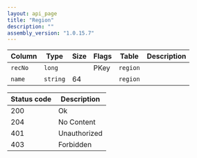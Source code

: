 ```yaml
---
layout: api_page
title: "Region"
description: ""
assembly_version: "1.0.15.7"
---
```




| Column | Type | Size | Flags | Table | Description |
| ------ | ---- | ---- | ----- | ----- | ----------- |
| `recNo` | `long` |  | PKey | `region` | 
| `name` | `string` | 64 |  | `region` | 

| Status code | Description |
| ----------- | ----------- |
| 200 | Ok |
| 204 | No Content |
| 401 | Unauthorized |
| 403 | Forbidden |


